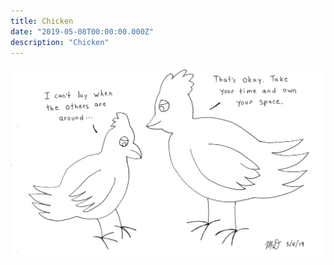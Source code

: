 ```yaml
---
title: Chicken
date: "2019-05-08T00:00:00.000Z"
description: "Chicken"
---
```


![Chicken](./chicken.JPG)
